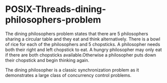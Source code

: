 # POSIX-Threads-dining-philosophers-problem

The dining philosophers problem states that there are 5 philosophers sharing a circular table and they eat and think alternatively. There is a bowl of rice for each of the philosophers and 5 chopsticks. A philosopher needs both their right and left chopstick to eat. A hungry philosopher may only eat if there are both chopsticks available.Otherwise a philosopher puts down their chopstick and begin thinking again.

The dining philosopher is a classic synchronization problem as it demonstrates a large class of concurrency control problems.

